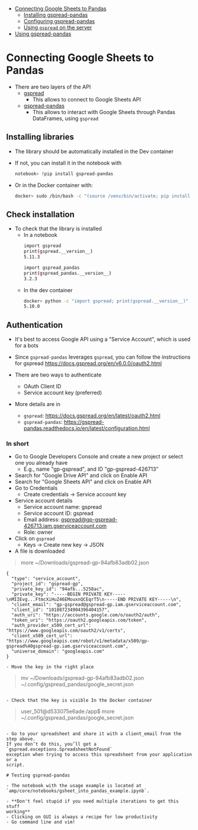 

<!-- toc -->

- [Connecting Google Sheets to Pandas](#connecting-google-sheets-to-pandas)
  * [Installing gspread-pandas](#installing-gspread-pandas)
  * [Configuring gspread-pandas](#configuring-gspread-pandas)
  * [Using `gspread` on the server](#using-gspread-on-the-server)
- [Using gspread-pandas](#using-gspread-pandas)

<!-- tocstop -->

# Connecting Google Sheets to Pandas

- There are two layers of the API
  - [gspread](https://docs.gspread.org/)
    - This allows to connect to Google Sheets API
  - [gspread-pandas](https://gspread-pandas.readthedocs.io)
    - This allows to interact with Google Sheets through Pandas DataFrames, using
      `gspread`

## Installing libraries

- The library should be automatically installed in the Dev container

- If not, you can install it in the notebook with
  ```bash
  notebook> !pip install gspread-pandas
  ```
- Or in the Docker container with:

  ```bash
  docker> sudo /bin/bash -c "(source /venv/bin/activate; pip install gspread)"
  ```

## Check installation

- To check that the library is installed
  - In a notebook
    ```bash
    import gspread
    print(gspread.__version__)
    5.11.3

    import gspread_pandas
    print(gspread_pandas.__version__)
    3.2.3
    ```
  - In the dev container
    ```bash
    docker> python -c "import gspread; print(gspread.__version__)"
    5.10.0
    ```

## Authentication

- It's best to access Google API using a "Service Account", which is used for a
  bots
- Since `gspread-pandas` leverages `gspread`, you can follow the instructions for
  gspread
  https://docs.gspread.org/en/v6.0.0/oauth2.html

- There are two ways to authenticate
  - OAuth Client ID
  - Service account key (preferred)

- More details are in
  - `gspread`: https://docs.gspread.org/en/latest/oauth2.html
  - `gspread-pandas`: https://gspread-pandas.readthedocs.io/en/latest/configuration.html

### In short
- Go to Google Developers Console and create a new project or select one you
  already have
  - E.g., name "gp-gspread", and ID "gp-gspread-426713"
- Search for "Google Drive API" and click on Enable API
- Search for "Google Sheets API" and click on Enable API
- Go to Credentials
  - Create credentials -> Service account key
- Service account details
  - Service account name: gspread
  - Service account ID: gspread
  - Email address: gspread@gp-gspread-426713.iam.gserviceaccount.com 
  - Role: owner
- Click on `gspread`
  - Keys -> Create new key -> JSON
- A file is downloaded
> more ~/Downloads/gspread-gp-94afb83adb02.json
  ```
  {
    "type": "service_account",
    "project_id": "gspread-gp",
    "private_key_id": "94afb...5258ac",
    "private_key": "-----BEGIN PRIVATE KEY-----\nMIIEvg...FtmcXiHuZ46EMouxnQCEqrT5\n-----END PRIVATE KEY-----\n",
    "client_email": "gp-gspread@gspread-gp.iam.gserviceaccount.com",
    "client_id": "101087234904396404157",
    "auth_uri": "https://accounts.google.com/o/oauth2/auth",
    "token_uri": "https://oauth2.googleapis.com/token",
    "auth_provider_x509_cert_url": "https://www.googleapis.com/oauth2/v1/certs",
    "client_x509_cert_url": "https://www.googleapis.com/robot/v1/metadata/x509/gp-gspread%40gspread-gp.iam.gserviceaccount.com",
    "universe_domain": "googleapis.com"
  }

- Move the key in the right place
  ```
  > mv ~/Downloads/gspread-gp-94afb83adb02.json ~/.config/gspread_pandas/google_secret.json
  ```

- Check that the key is visible In the Docker container
  ```
  > user_501@d533075e6ade:/app$ more ~/.config/gspread_pandas/google_secret.json
  ```

- Go to your spreadsheet and share it with a client_email from the step above.
  If you don’t do this, you’ll get a `gspread.exceptions.SpreadsheetNotFound`
  exception when trying to access this spreadsheet from your application or a
  script.

# Testing gspread-pandas

- The notebook with the usage example is located at
  `amp/core/notebooks/gsheet_into_pandas_example.ipynb`.

- **Don't feel stupid if you need multiple iterations to get this stuff
  working**
  - Clicking on GUI is always a recipe for low productivity
  - Go command line and vim!

